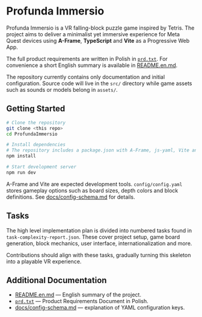 # Profunda Immersio

Profunda Immersio is a VR falling-block puzzle game inspired by Tetris. The project aims to deliver a minimalist yet immersive experience for Meta Quest devices using **A-Frame**, **TypeScript** and **Vite** as a Progressive Web App.

The full product requirements are written in Polish in [`prd.txt`](prd.txt). For convenience a short English summary is available in [README.en.md](README.en.md).

The repository currently contains only documentation and initial configuration. Source code will live in the `src/` directory while game assets such as sounds or models belong in `assets/`.

## Getting Started

```bash
# Clone the repository
git clone <this repo>
cd ProfundaImmersio

# Install dependencies
# The repository includes a package.json with A-Frame, js-yaml, Vite and TypeScript
npm install

# Start development server
npm run dev
```

A-Frame and Vite are expected development tools. `config/config.yaml` stores gameplay options such as board sizes, depth colors and block definitions. See [docs/config-schema.md](docs/config-schema.md) for details.

## Tasks
The high level implementation plan is divided into numbered tasks found in `task-complexity-report.json`. These cover project setup, game board generation, block mechanics, user interface, internationalization and more.

Contributions should align with these tasks, gradually turning this skeleton into a playable VR experience.

## Additional Documentation
- [README.en.md](README.en.md) — English summary of the project.
- [`prd.txt`](prd.txt) — Product Requirements Document in Polish.
- [docs/config-schema.md](docs/config-schema.md) — explanation of YAML configuration keys.
